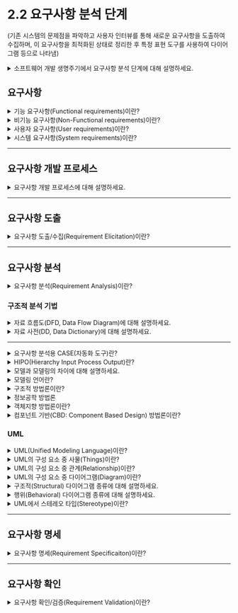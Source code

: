 # 2.2 요구사항 분석 단계

(기존 시스템의 문제점을 파악하고 사용자 인터뷰를 통해 새로운 요구사항을 도출하여 수집하며, 이 요구사항을 최적화된 상태로 정리한 후 특정 표현 도구를 사용하여 다이어그램 등으로 나타냄)

<details>
<summary>소프트웨어 개발 생명주기에서 요구사항 분석 단계에 대해 설명하세요.</summary>
<br>
<div markdown="1">

소프트웨어 개발의 궁극적인 목적은 개발된 소프트웨어를 사용하는 고객이 만족하도록 하는 것이기 때문에, `고객이 원하는 품의 제품`을 `정해진 개발 기간`과 `주어진 예산 범위 안`에서 개발해야 합니다. <br>
그러려면 먼저 `사용자의 요구사항`을 `정확히 파악`하고 `분석`하는 작업이 필요합니다. <br>
요구사항이란 어떤 `문제를 해결`하기 위해 `제공하는 서비스`에 대한 `설`명과, `서비스`가 `정상적으로 운영`되는데 `필요한 제약조건`을 의미합니다. <br>
<br>

</div>
</details>

## 요구사항

<details>
<summary>기능 요구사항(Functional requirements)이란?</summary>
<br>
<div markdown="1">

시스템이 `무엇`을 하는지, `어떤 기능`을 하는지 등의 `기능`이나 `수행`과 관련된 요구사항입니다. <br>
<br>

</div>
</details>

<details>
<summary>비기능 요구사항(Non-Functional requirements)이란?</summary>
<br>
<div markdown="1">

`품질`이나 `제약사항`과 관련된 요구사항입니다. <br>
<br>

</div>
</details>

<details>
<summary>사용자 요구사항(User requirements)이란?</summary>
<br>
<div markdown="1">

`사용자 관점`에서 `본 시스템이` `제공해야 할` 요구사항입니다. <br>
<br>

</div>
</details>

<details>
<summary>시스템 요구사항(System requirements)이란?</summary>
<br>
<div markdown="1">

`개발자 관점`에서 본 `시스템 전체가` `사용자`와 `다른 시스템에게` `제공해야 할` 요구사항으로, <br>
`소프트웨어 요구사항`이라고도 합니다. <br>
<br>

</div>
</details>

---

## 요구사항 개발 프로세스

<details>
<summary>요구사항 개발 프로세스에 대해 설명하세요.</summary>
<br>
<div markdown="1">

개발 대상에 대한 요구사항을 `체계적으로 도출`하고 `분석`한 후 `명세서`에 정리한 다음, `확인` 및 `검증`하는 `일련의 구조화된 활동`입니다. <br>
`도출`(Elicitation), `분석`(Analysis), `명세`(Specification), `확인`(Validation) 순서로 진행됩니다. <br>
<br>

</div>
</details>

---

## 요구사항 도출

<details>
<summary>요구사항 도출/수집(Requirement Elicitation)이란?</summary>
<br>
<div markdown="1">

`시스템`, `사용자`, `개발자` 등 시스템 `개발에 관련된 사람들`이 서로 `의견을 교환`하여 `요구사항`을 어떻게 `수집`할 것인지를 `식별`하고 `이해`하는 과정입니다. <br>
대표적으로 `청취와 인터뷰`, `설문`, `브레인스토밍`, `워크샵`, `프로토타이핑`, `유스케이스` 등이 있습니다. <br>
<br>

</div>
</details>

---

## 요구사항 분석

<details>
<summary>요구사항 분석(Requirement Analysis)이란?</summary>
<br>
<div markdown="1">

요구사항이 정리되면 `정리된 내용`을 `한눈에 파악`할 수 있도록 `문서로 기록`하거나 `그래프로 표현`하여, <br>
개발 대상에 대한 사용자의 `요구사항 중` `명확하지 않`거나 `모호`하여 `이해되지 않는 부분을 발견`하고 이를 `걸러내기 위한 과정`입니다. <br>
소프트웨어 `개발의 실제적인 첫 단계`로, 개발 대상에 대한 `사용자의 요구사항`을 `이해`하고 `문서화`하는 활동입니다. <br>
대표적으로 `자료 흐름도`(DFD), `자료 사전`(DD)이 있습니다. <br>
<br>

</div>
</details>

### 구조적 분석 기법

<details>
<summary>자료 흐름도(DFD, Data Flow Diagram)에 대해 설명하세요.</summary>
<br>
<div markdown="1">

`자료의 흐름` 및 `변환 과정`과 `기능`을 `도형 중심`으로 기술하는 방법입니다. <br>
`자료 흐름 그래프` 또는 `버블 차트`라고도 합니다. <br>

- `프로세스`(Process): `자료를 변환시키는 시스템`의 한 부분을 나타내며 `처리`, `기능`, `변환`, `버블`이라고도 합니다. `원형`으로 표기합니다. <br>
- `자료 흐름도`(Data Flow): `자료의 이동`이나 `연관 관계`를 나타냅니다. `화살표`로 표기합니다. <br>
- `자료 저장소`(Data Store): 시스템에서의 `파일`, `데이터베이스` 등의 `자료 저장소`를 나타냅니다. `평행한 두 직선`으로 표기합니다. <br>
- `단말`(Terminator): `시스템과 교신`하는 `외부 개체`로, `입력 데이터`가 만들어지고 `출력 데이터`를 받습니다. `사각형으`로 표기합니다. <br>

</div>
</details>

<details>
<summary>자료 사전(DD, Data Dictionary)에 대해 설명하세요.</summary>
<br>
<div markdown="1">

`자료 흐름도`에 있는 자료를 `더 자세히` `정의`하고 `기록`한 것입니다. <br>
`데이터를 설명`하는` 데이터`로, `데이터의 데이터` 또는 `메타 데이터`라고도 합니다. <br>

- `=`: 자료의 정의, ~로 구성되어 있다(is composed of) <br>
- `+`: 자료의 연결, 그리고(And) <br>
- `( )`: 자료의 생략, 생략 가능한 자료(Optional) <br>
- `[ ]`: 자료의 선택, 또는(Or) <br>
- `{ }`: 자료의 반복, Iteration of <br>
- `* *`: 자료의 설명, 주석(Comment) <br>

</div>
</details>

---

<details>
<summary>요구사항 분석용 CASE(자동화 도구)란?</summary>
<br>
<div markdown="1">

요구사항을 자동으로 분석하고 요구사항 분석 명세서를 기술하도록 개발된 도구입니다. <br>

- `SADT`: 시스템 `정의`, 소프트웨어 `요구사항 분석`, `시스템/소프트웨어 설계`를 위한 도구로, `SoftTech사`에서 개발했습니다. `구조적 요구 분석`을 하기 위해 `블록 다이어그램`을 채택한 `자동화 도구`입니다. <br>
- `SREM=RSL/REVS`: `TRW사`가 `실시간 처리 소프트웨어 시스템에`서 `요구사항을 명확히 기술`하도록 할 목적으로 개발한 도구입니다. <br>
- `PSL/PSA`: `PSL`과 `PSA`를 사용하는 자동화 도구입니다. <br>
- `TAGS`: `시스템 공학 방법 응용`에 대한 `자동 접근 방법`입니다. <br>
  <br>

</div>
</details>

<details>
<summary>HIPO(Hierarchy Input Process Output)란?</summary>
<br>
<div markdown="1">

시스템 `분석` 및 `설계`, 또는 `문서화`에 사용되는 기법으로 시스템 실행 과정인 `입력`, `처리`, `출력`의 기능을 표현한 것입니다. <br>
`하향식 소프트웨어 개발`을 위한 문서화 도구로, `기능`과 `자료`의 `의존 관계`를 `동시에 표현`할 수 있습니다. <br>
`기호`, `도표` 등을 사용하므로 `보기 쉽고` `이해하기 쉽다`는 장점이 있습니다. <br>
<br>

</div>
</details>

<details>
<summary>모델과 모델링의 차이에 대해 설명하세요.</summary>
<br>
<div markdown="1">

`모델`은 어떤 복잡한 대상의 `핵심 특징`만 선별하여 일정한 관점으로 `단순화`시켜 `기호`나 `그림` 등을 사용해 `체계적으로 표현`한 것입니다. <br>
하나의 사물을 `여러 관점`에서 바라볼 수 있게 해줍니다. (ex) 원통의 보는 각도에 따라 다른 도형으로 보임 <br>
소프트웨어를 개발할 때도 여러 관점의 모델에서 `필요한 정보`를 얻어 개발하게 됩니다. <br><br>

`모델링`은 `모델을 제작`하는 작업으로, `객체지향 개발`에서는 `UML`의 다양한 `다이어그램`을 통해 개발하려는 소프트웨어의 `범위`나 `개략적인 구조`와 `기능`을 이해할 수 있습니다. <br>
`UML`의 수많은 `다이어그램`들이 `소프트웨어 개발 과정`에서 `하나의 모델`로 사용됩니다. <br>
<br>

</div>
</details>

<details>
<summary>모델링 언어란?</summary>
<br>
<div markdown="1">

소프트웨어 개발에서 `모델링 언어`는 `요구사항 정의` 및 `분석`, `설계`의 `결과물`을 다양한 `다이어그램으로 표현`하는 `표기법`입니다. <br>
`애매모호한 표현이 없`고 `일관`되어 `모델링`하는 데 매우 `유용`하며 `개발자 간`에 `원활한 의사소통`이 가능해집니다. <br>
`모델링 개발 방법론`에 따라 `사용하는 도구가 다릅`니다. <br>
<br>

</div>
</details>

<details>
<summary>구조적 방법론이란?</summary>
<br>
<div markdown="1">

`정형화된 분석 절차`에 따라 `사용자 요구사항`을 파악하여 `문서화`하는 `처리 중심`의 방법론으로, <br>
`1960년대`까지 `가장 많이 적용`되었던 소프트웨어 개발 방법론입니다. <br>
대표적으로 `자료 흐름도`(DFD), `자료 사전`(DD), `처리명세서` 등으로 표현합니다. <br>
<br>

</div>
</details>

<details>
<summary>정보공학 방법론</summary>
<br>
<div markdown="1">

기업 전체 또는 기업의 주요부분을 `계획`, `분석`, `설계` 및 `구축`에 `정형화된 기법`들을 `상호 연관성` 있게 `통합`, `적용`하는 `데이터 중심` 방법론입니다. <br>
대표적으로 개체-관계 다이어그램(`ERD`: Entity-Relationship Diagram)으로 표현합니다. <br>
<br>

</div>
</details>

<details>
<summary>객체지향 방법론이란?</summary>
<br>
<div markdown="1">

현실 세계의 `개체`(Entity)를 `기계의 부품`처럼 하나의 `객체`(Object)로 만들어 소프트웨어를 개발할 때 기계의 부품을 조립하듯이 `개체들을 조립`해서 필요한 소프트웨어를 `구현`하는 방법론입니다. <br>
대표적으로 `UML`, `유스케이스 다이어그램`(요구사항)으로 표현합니다. <br>
<br>

</div>
</details>

<details>
<summary>컴포넌트 기반(CBD: Component Based Design) 방법론이란?</summary>
<br>
<div markdown="1">

기존의 시스템이나 소프트웨어를 구성하는 `컴포넌트`를 `조합`하여 하나의 `새로운 애플리케이션을 만드는` 방법론입니다. <br>
<br>

</div>
</details>

### UML

<details>
<summary>UML(Unified Modeling Language)이란?</summary>
<br>
<div markdown="1">

시스템 `분석`, `설계`, `구현` 등 시스템 개발 과정에서 시스템 개발자와 고객 또는 개발자 상호간의 `의사소통`이 원활하게 이루어지도록 `표준화`한 대표적인 `객체지향 모델링 언어`입니다. <br>
`Rumbaugh(OMT)`, `Booch`, `Jacobson` 등의 `객체지향 방법론`의 `장점을 통합`하였으며, `OMG`(Ojbect Management Group)에서 `표준`으로 지정하였습니다. <br>
UML 구성 요소로는 `사물`(Things), `관계`(Relationships), `다이어그램`(Diagram)이 있습니다. <br>
<br>

</div>
</details>

<details>
<summary>UML의 구성 요소 중 사물(Things)이란?</summary>
<br>
<div markdown="1">

다이어그램 안에서 관계가 형성될 수 있는 대상들로 구조, 행동, 그룹, 주해 사물로 구분됩니다. <br>

- `구조` 사물(Structural Things): 시스템의 `개념적`, `물리적` 요소를 표현하는 것으로, `클래스`, `유스케이스`, `컴포넌트`, `노드` 등이 있습니다. <br>
- `행동` 사물(Behavioral Things): `시간`과 `공간`에 따른 `요소들의 행위`를 표현하는 것으로, `상호작용`, `상태 머신` 등이 있습니다. <br>
- `그룹` 사물(Grouping Things): 요소들을 `그룹`으로 `묶어서 표현`하는 것으로, `패키지` 등이 있습니다. <br>
- `주해` 사물(Annotation Things): `부가적인 설명`이나 `제약조건` 등을 표현하는 것으로, `노트` 등이 있습니다. <br>
  <br>

</div>
</details>

<details>
<summary>UML의 구성 요소 중 관계(Relationship)이란?</summary>
<br>
<div markdown="1">

`사물과 사물 사이`의 `연관성`을 표현하는 것으로, 연관, 집합, 포함, 일반화, 의존, 실체화 관계로 구분됩니다. <br>

- `연관`(Association) 관계: 2개 이상의 사물이 `서로 관련`되어 있는 관계로, 사람과 집, 선생님과 학생과 같은 관계를 의미합니다. <br>
- `집합`(Aggregation) 관계: 하나의 사물이 다른 사물에 `포함`되어 있는 관계로, 컴퓨터와 프린터와 같은 관계를 의미합니다. <br>
- `포함`(Composition) 관계: `포함하는 사물`의 `변화`가 `포함되는 사물`에게 `영향`을 미치는 관계로, 문과 열쇠와 같은 관계를 의미합니다. <br>
- `일반화`(Generalization) 관계: 하나의 사물이 다른 사물에 비해 더 `일반적`이거나 `구체적`인 관계로, 동물과 코끼리, 치타와 같은 관계를 의미합니다. <br>
- `의존`(Dependency) 관계: `연관 관계`와 같이 사물 사이에 서로 연관은 있으나 `필요에 의해` `서로`에게` 영향`을 주는 `짧은 시간` 동안만 `연관을 유지하는 관계`로, 등급과 할인율과 같은 관계를 의미합니다. <br>
- `실체화`(Realization) 관계: 사물이 `할 수 있`거나 `해야하는 기능`으로 서로를 `그룹화`할 수 있는 관계입니다. 헤엄칠 수 있다와 수영선수, 물고기와 같은 관계를 의미합니다. <br>
  <br>

</div>
</details>

<details>
<summary>UML의 구성 요소 중 다이어그램(Diagram)이란?</summary>
<br>
<div markdown="1">

`사물`과 `관계`를 `도형`으로 표현한 것으로, <br>
`정적 모델링에`서는 주로 `구조적 다이어그램`을, `동적 모델링`에서는 주로 `행위 다이어그램`을 사용합니다. <br>
<br>

</div>
</details>

<details>
<summary>구조적(Structural) 다이어그램 종류에 대해 설명하세요.</summary>
<br>
<div markdown="1">

- `클래스` 다이어그램(Class Diagram): 클래스와 클래스가 가지는 속성, `클래스 사이의 관계`를 표현합니다. <br>
- `객체` 다이어그램(Object Diagram): 클래스에 속한 사물(객체)들, 즉 `인스턴스`(Instance)를 `특정 시점`의 `객체와 객체 사이`의 관계로 표현합니다. `럼바우` 객체지향 분석 기법에서 `객체 모델링`에 활용됩니다. <br>
- `컴포넌트` 다이어그램(Component Diagram): 실제 구현 모듈인 `컴포넌트` 간의 `관계`나 컴포넌트 간의 `인터페이스`를 표현합니다. `구현 단계`에서 사용합니다. <br>
- `배치` 다이어그램(Deplyment Diagram): `결과물`, `프로세스`, `컴포넌트` 등 `물리적 요소`들의 `위치`를 표현합니다. `구현 단계`에서 사용합니다. <br>
- `복합체` 구조 다이어그램(Composite Structure Diagram): `클래스`나 `컴포넌트`가 `복합 구조`를 갖는 경우 그 `내부 구조`를 표현합니다. <br>
- `패키지` 다이어그램(Package Diagram): `유스케이스`나 `클래스` 등의 `모델 요소`들을 `그룹화`한 `패키지들의 관계`를 표현합니다. <br>
  <br>

</div>
</details>

<details>
<summary>행위(Behavioral) 다이어그램 종류에 대해 설명하세요.</summary>
<br>
<div markdown="1">

- `유스케이스` 다이어그램(Use Case Diagram): 사용자의 `요구를 분석`하는 것으로, `기능 모델링` 작업에 사용합니다. <br>
- `시퀀스` 다이어그램(Sequence 다이어그램): `상호 작용`하는 `시스템`이나 `객체`들이 `주고받는 메시지`를 표현합니다. <br>
- `커뮤니케이션` 다이어그램(Communication Diagram): 동작에 참여하는 `객체`들이 `주고받는 메시지`와 객체들 간의 `연관 관계`를 표현합니다. <br>
- `상태` 다이어그램(State Diagram): 하나의 객체가 `자신이 속한 클래스`의 `상태 변화` 혹은 `다른 객체와의 상호 작용`에 따라 `상태가 어떻게 변화하는지`를 표현합니다. `럼바우` 객체지향 분석 기법에서 `동적 모델링`에 활용됩니다. <br>
- `활동` 다이어그램(Activity Diagram): 시스템이 `어떤 기능`을 수행하는지 객체의 `처리 로직`이나 `조건`에 따른 `처리의 흐름`을 `순서`에 따라 표현합니다. <br>
- `상호작용` 개요 다이어그램(Interaction Overview Diagram): `상호작용 다어어그램` 간의 `제어 흐름`을 표현합니다. <br>
- `타이밍` 다이어그램(Timing Diagram): 객체 `상태 변화`와 `시간 제약`을 명시적으로 표현합니다. <br>
  <br>

</div>
</details>

<details>
<summary>UML에서 스테레오 타입(Stereotype)이란?</summary>
<br>
<div markdown="1">

UML에서 표현하는 `기본 기능 외`에 `추가적인 기능`을 `표현`하는 것으로, <br>
`길러멧`(Guilemet)이라고 부르는 `겹화살괄호`(« ») `사이`에 표현할 형태를 `기술`합니다. <br>
<br>

</div>
</details>

---

## 요구사항 명세

<details>
<summary>요구사항 명세(Requirement Specificaiton)이란?</summary>
<br>
<div markdown="1">

분석된 요구사항을 바탕으로 `모델`을 작성하고 `문서화`하는 것입니다. <br>

- `정형 명세 기법`: `수학적 원리`, `모델` 기반으로 `수학적 기호`나 `정형화된 표기법`으로 작성합니다. 요구사항을 `정확`하고 `간결`하게 표현할 수 있지만, `표기법이 어려워` 사용자가 `이해하기 어렵`습니다. `VDM`, `Z`, `Petri-net`, `CSP` 등이 있습니다. <br>
- `비정형 명세 기법`: `상태`, `기능`, `객체` 중심으로 `일반 명사`, `동사` 등의 `자연어`를 기반으로 `서술`하거나 `다이어그램`으로 작성합니다. 자연어의 사용으로 인해 요구사항 `결과`가 `작성자`에 따라 `다를` 수 있어 `일관성이 떨어지`지만, 내용의 `이해가 쉬워` `의사소통이 용이`합니다. `FSM`, `Decisioin Table`, `ER모델링`, `State Chart(SADT)` 등이 있습니다. <br>
  <br>

</div>
</details>

---

## 요구사항 확인

<details>
<summary>요구사항 확인/검증(Requirement Validation)이란?</summary>
<br>
<div markdown="1">

`개발 자원`을 `요구사항에 할당하기 전`에 요구사항 `명세서`가 `정확`하고 `완전`하게 작성되었는지를 `검토`하는 활동으로, <br>
`요구사항 관리 도구`를 이용하여 요구사항 정의 `문서`들에 대해 `형상관리(SCM)`을 수행합니다. <br>

- `SCM`: 소프트웨어 개발 단계 `각 과정`에서 `만들어지는 프로그램`으로, 프로그램을 설명하는 `문서`, `데이터` 등을 `통칭`하여 `형상`이라고 하는데 이 `형상을 관리`하는 `일련의 활동`입니다. <br>
  <br>

</div>
</details>
